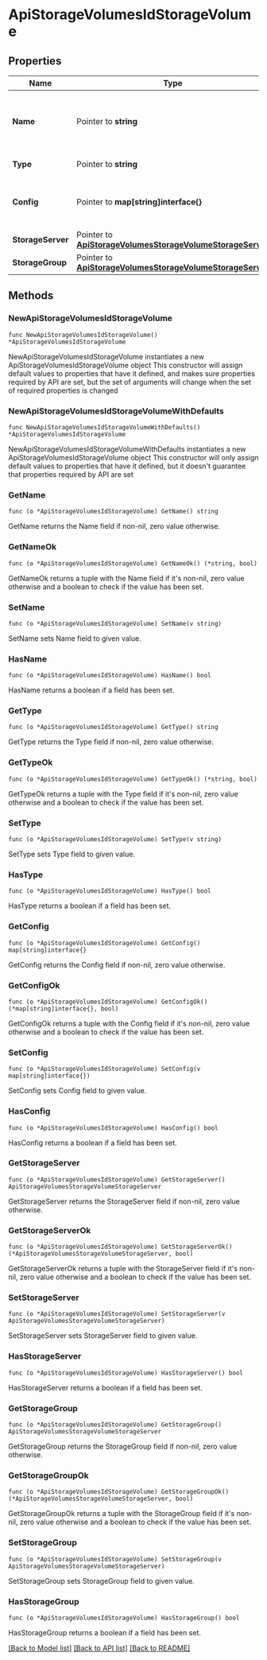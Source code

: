# ApiStorageVolumesIdStorageVolume

## Properties

Name | Type | Description | Notes
------------ | ------------- | ------------- | -------------
**Name** | Pointer to **string** | A unique name scoped to your account for the storage volume | [optional] 
**Type** | Pointer to **string** | Storage Type Code or ID | [optional] 
**Config** | Pointer to **map[string]interface{}** | Configuration object with parameters that vary by &#x60;type&#x60;. | [optional] 
**StorageServer** | Pointer to [**ApiStorageVolumesStorageVolumeStorageServer**](_api_storage_volumes_storageVolume_storageServer.md) |  | [optional] 
**StorageGroup** | Pointer to [**ApiStorageVolumesStorageVolumeStorageServer**](_api_storage_volumes_storageVolume_storageServer.md) |  | [optional] 

## Methods

### NewApiStorageVolumesIdStorageVolume

`func NewApiStorageVolumesIdStorageVolume() *ApiStorageVolumesIdStorageVolume`

NewApiStorageVolumesIdStorageVolume instantiates a new ApiStorageVolumesIdStorageVolume object
This constructor will assign default values to properties that have it defined,
and makes sure properties required by API are set, but the set of arguments
will change when the set of required properties is changed

### NewApiStorageVolumesIdStorageVolumeWithDefaults

`func NewApiStorageVolumesIdStorageVolumeWithDefaults() *ApiStorageVolumesIdStorageVolume`

NewApiStorageVolumesIdStorageVolumeWithDefaults instantiates a new ApiStorageVolumesIdStorageVolume object
This constructor will only assign default values to properties that have it defined,
but it doesn't guarantee that properties required by API are set

### GetName

`func (o *ApiStorageVolumesIdStorageVolume) GetName() string`

GetName returns the Name field if non-nil, zero value otherwise.

### GetNameOk

`func (o *ApiStorageVolumesIdStorageVolume) GetNameOk() (*string, bool)`

GetNameOk returns a tuple with the Name field if it's non-nil, zero value otherwise
and a boolean to check if the value has been set.

### SetName

`func (o *ApiStorageVolumesIdStorageVolume) SetName(v string)`

SetName sets Name field to given value.

### HasName

`func (o *ApiStorageVolumesIdStorageVolume) HasName() bool`

HasName returns a boolean if a field has been set.

### GetType

`func (o *ApiStorageVolumesIdStorageVolume) GetType() string`

GetType returns the Type field if non-nil, zero value otherwise.

### GetTypeOk

`func (o *ApiStorageVolumesIdStorageVolume) GetTypeOk() (*string, bool)`

GetTypeOk returns a tuple with the Type field if it's non-nil, zero value otherwise
and a boolean to check if the value has been set.

### SetType

`func (o *ApiStorageVolumesIdStorageVolume) SetType(v string)`

SetType sets Type field to given value.

### HasType

`func (o *ApiStorageVolumesIdStorageVolume) HasType() bool`

HasType returns a boolean if a field has been set.

### GetConfig

`func (o *ApiStorageVolumesIdStorageVolume) GetConfig() map[string]interface{}`

GetConfig returns the Config field if non-nil, zero value otherwise.

### GetConfigOk

`func (o *ApiStorageVolumesIdStorageVolume) GetConfigOk() (*map[string]interface{}, bool)`

GetConfigOk returns a tuple with the Config field if it's non-nil, zero value otherwise
and a boolean to check if the value has been set.

### SetConfig

`func (o *ApiStorageVolumesIdStorageVolume) SetConfig(v map[string]interface{})`

SetConfig sets Config field to given value.

### HasConfig

`func (o *ApiStorageVolumesIdStorageVolume) HasConfig() bool`

HasConfig returns a boolean if a field has been set.

### GetStorageServer

`func (o *ApiStorageVolumesIdStorageVolume) GetStorageServer() ApiStorageVolumesStorageVolumeStorageServer`

GetStorageServer returns the StorageServer field if non-nil, zero value otherwise.

### GetStorageServerOk

`func (o *ApiStorageVolumesIdStorageVolume) GetStorageServerOk() (*ApiStorageVolumesStorageVolumeStorageServer, bool)`

GetStorageServerOk returns a tuple with the StorageServer field if it's non-nil, zero value otherwise
and a boolean to check if the value has been set.

### SetStorageServer

`func (o *ApiStorageVolumesIdStorageVolume) SetStorageServer(v ApiStorageVolumesStorageVolumeStorageServer)`

SetStorageServer sets StorageServer field to given value.

### HasStorageServer

`func (o *ApiStorageVolumesIdStorageVolume) HasStorageServer() bool`

HasStorageServer returns a boolean if a field has been set.

### GetStorageGroup

`func (o *ApiStorageVolumesIdStorageVolume) GetStorageGroup() ApiStorageVolumesStorageVolumeStorageServer`

GetStorageGroup returns the StorageGroup field if non-nil, zero value otherwise.

### GetStorageGroupOk

`func (o *ApiStorageVolumesIdStorageVolume) GetStorageGroupOk() (*ApiStorageVolumesStorageVolumeStorageServer, bool)`

GetStorageGroupOk returns a tuple with the StorageGroup field if it's non-nil, zero value otherwise
and a boolean to check if the value has been set.

### SetStorageGroup

`func (o *ApiStorageVolumesIdStorageVolume) SetStorageGroup(v ApiStorageVolumesStorageVolumeStorageServer)`

SetStorageGroup sets StorageGroup field to given value.

### HasStorageGroup

`func (o *ApiStorageVolumesIdStorageVolume) HasStorageGroup() bool`

HasStorageGroup returns a boolean if a field has been set.


[[Back to Model list]](../README.md#documentation-for-models) [[Back to API list]](../README.md#documentation-for-api-endpoints) [[Back to README]](../README.md)


